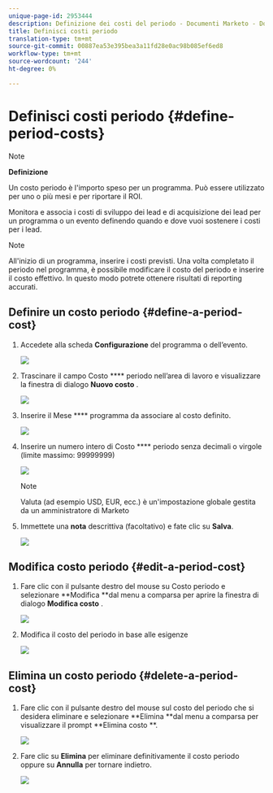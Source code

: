 ```yaml
---
unique-page-id: 2953444
description: Definizione dei costi del periodo - Documenti Marketo - Documentazione del prodotto
title: Definisci costi periodo
translation-type: tm+mt
source-git-commit: 00887ea53e395bea3a11fd28e0ac98b085ef6ed8
workflow-type: tm+mt
source-wordcount: '244'
ht-degree: 0%

---
```



# Definisci costi periodo {#define-period-costs}

>[!NOTE]
>
>**Definizione**
>
>Un costo periodo è l&#39;importo speso per un programma. Può essere utilizzato per uno o più mesi e per riportare il ROI.

Monitora e associa i costi di sviluppo dei lead e di acquisizione dei lead per un programma o un evento definendo quando e dove vuoi sostenere i costi per i lead.

>[!NOTE]
>
>All&#39;inizio di un programma, inserire i costi previsti. Una volta completato il periodo nel programma, è possibile modificare il costo del periodo e inserire il costo effettivo. In questo modo potrete ottenere risultati di reporting accurati.

## Definire un costo periodo {#define-a-period-cost}

1. Accedete alla scheda **Configurazione** del programma o dell’evento.

   ![](assets/image2015-4-24-11-3a13-3a27.png)

1. Trascinare il campo Costo **** periodo nell’area di lavoro e visualizzare la finestra di dialogo **Nuovo costo** .

   ![](assets/image2015-4-24-16-3a31-3a15.png)

1. Inserire il Mese **** programma da associare al costo definito.

   ![](assets/image2015-4-24-16-3a11-3a30.png)

1. Inserire un numero intero di Costo **** periodo senza decimali o virgole (limite massimo: 99999999)

   ![](assets/image2015-4-24-16-3a10-3a24.png)

   >[!NOTE]
   >
   >Valuta (ad esempio USD, EUR, ecc.) è un&#39;impostazione globale gestita da un amministratore di Marketo

1. Immettete una **nota** descrittiva (facoltativo) e fate clic su **Salva**.

   ![](assets/image2015-4-24-16-3a21-3a16.png)

## Modifica costo periodo {#edit-a-period-cost}

1. Fare clic con il pulsante destro del mouse su Costo periodo e selezionare **Modifica **dal menu a comparsa per aprire la finestra di dialogo **Modifica costo** .

   ![](assets/image2015-4-24-16-3a26-3a29.png)

1. Modifica il costo del periodo in base alle esigenze

   ![](assets/image2015-4-24-16-3a27-3a38.png)

## Elimina un costo periodo {#delete-a-period-cost}

1. Fare clic con il pulsante destro del mouse sul costo del periodo che si desidera eliminare e selezionare **Elimina **dal menu a comparsa per visualizzare il prompt **Elimina costo **.

   ![](assets/image2015-4-24-16-3a33-3a32.png)

1. Fare clic su **Elimina** per eliminare definitivamente il costo periodo oppure su **Annulla** per tornare indietro.

   ![](assets/image2015-4-24-16-3a34-3a38.png)

